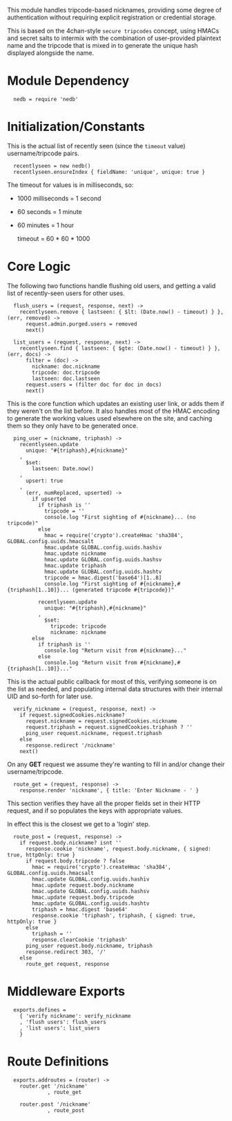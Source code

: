 This module handles tripcode-based nicknames, providing
some degree of authentication without requiring explicit
registration or credential storage.

This is based on the 4chan-style `secure tripcodes`
concept, using HMACs and secret salts to intermix
with the combination of user-provided plaintext name
and the tripcode that is mixed in to generate the
unique hash displayed alongside the name.

Module Dependency
================= 
     
      nedb = require 'nedb'

Initialization/Constants
========================

This is the actual list of recently seen (since the `timeout` value)
username/tripcode pairs.

      recentlyseen = new nedb()
      recentlyseen.ensureIndex { fieldName: 'unique', unique: true }

The timeout for values is in milliseconds, so:

 * 1000 milliseconds = 1 second
 * 60 seconds = 1 minute
 * 60 minutes = 1 hour

      
      timeout = 60 * 60 * 1000
      

Core Logic
==========

The following two functions handle flushing old users, and getting
a valid list of recently-seen users for other uses.

      flush_users = (request, response, next) ->
        recentlyseen.remove { lastseen: { $lt: (Date.now() - timeout) } }, (err, removed) ->
          request.admin.purged.users = removed
          next()
      
      list_users = (request, response, next) ->
        recentlyseen.find { lastseen: { $gte: (Date.now() - timeout) } }, (err, docs) ->
          filter = (doc) ->
            nickname: doc.nickname
            tripcode: doc.tripcode
            lastseen: doc.lastseen
          request.users = (filter doc for doc in docs)
          next()

This is the core function which updates an existing user link,
or adds them if they weren't on the list before. It also handles
most of the HMAC encoding to generate the working values used
elsewhere on the site, and caching them so they only have to be
generated once.

      ping_user = (nickname, triphash) ->
        recentlyseen.update
          unique: "#{triphash},#{nickname}"
        ,
          $set:
            lastseen: Date.now()
        ,
          upsert: true
        ,
          (err, numReplaced, upserted) ->
            if upserted
              if triphash is ''
                tripcode = ''
                console.log "First sighting of #{nickname}... (no tripcode)"
              else
                hmac = require('crypto').createHmac 'sha384', GLOBAL.config.uuids.hmacsalt
                hmac.update GLOBAL.config.uuids.hashiv
                hmac.update nickname
                hmac.update GLOBAL.config.uuids.hashsv
                hmac.update triphash
                hmac.update GLOBAL.config.uuids.hashtv
                tripcode = hmac.digest('base64')[1..8]
                console.log "First sighting of #{nickname},#{triphash[1..10]}... (generated tripcode #{tripcode})"
      
              recentlyseen.update
                unique: "#{triphash},#{nickname}"
              ,
                $set:
                  tripcode: tripcode
                  nickname: nickname
            else
              if triphash is ''
                console.log "Return visit from #{nickname}..."
              else
                console.log "Return visit from #{nickname},#{triphash[1..10]}..."

This is the actual public callback for most of this, verifying
someone is on the list as needed, and populating internal data
structures with their internal UID and so-forth for later use.

      verify_nickname = (request, response, next) ->
        if request.signedCookies.nickname?
          request.nickname = request.signedCookies.nickname
          request.triphash = request.signedCookies.triphash ? ''
          ping_user request.nickname, request.triphash
        else
          response.redirect '/nickname'
        next()

On any **GET** request we assume they're wanting to fill in and/or
change their username/tripcode.

      route_get = (request, response) ->
        response.render 'nickname', { title: 'Enter Nickname - ' }

This section verifies they have all the proper fields set in their
HTTP request, and if so populates the keys with appropriate values.

In effect this is the closest we get to a 'login' step.

      route_post = (request, response) ->
        if request.body.nickname? isnt ''
          response.cookie 'nickname', request.body.nickname, { signed: true, httpOnly: true }
          if request.body.tripcode ? false
            hmac = require('crypto').createHmac 'sha384', GLOBAL.config.uuids.hmacsalt
            hmac.update GLOBAL.config.uuids.hashiv
            hmac.update request.body.nickname
            hmac.update GLOBAL.config.uuids.hashsv
            hmac.update request.body.tripcode
            hmac.update GLOBAL.config.uuids.hashtv
            triphash = hmac.digest 'base64'
            response.cookie 'triphash', triphash, { signed: true, httpOnly: true }
          else
            triphash = ''
            response.clearCookie 'triphash'
          ping_user request.body.nickname, triphash
          response.redirect 303, '/'
        else
          route_get request, response

Middleware Exports
==================

      exports.defines =
        { 'verify nickname': verify_nickname
        , 'flush users': flush_users
        , 'list users': list_users
        }

Route Definitions
=================

      exports.addroutes = (router) ->
        router.get '/nickname'
                 , route_get
      
        router.post '/nickname'
                 , route_post
